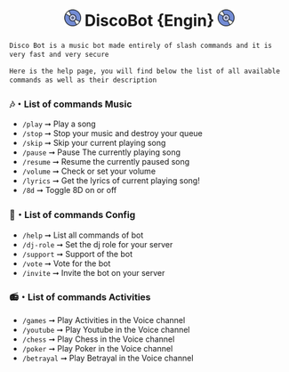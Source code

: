 <h1 align="center"><img src="./assets/logo.gif" width="30px"> DiscoBot {Engin} <img src="./assets/logo.gif" width="30px"></h1>
<p align="center"></p>

```
Disco Bot is a music bot made entirely of slash commands and it is very fast and very secure
```
```
Here is the help page, you will find below the list of all available commands as well as their description
```

### :notes:・List of commands Music

- `/play` ➞ Play a song
- `/stop` ➞ Stop your music and destroy your queue
- `/skip` ➞ Skip your current playing song
- `/pause` ➞ Pause The currently playing song
- `/resume` ➞ Resume the currently paused song
- `/volume` ➞ Check or set your volume
- `/lyrics` ➞ Get the lyrics of current playing song!
- `/8d` ➞ Toggle 8D on or off

### :scroll:・List of commands Config

- `/help` ➞ List all commands of bot
- `/dj-role` ➞ Set the dj role for your server
- `/support` ➞ Support of the bot
- `/vote` ➞ Vote for the bot
- `/invite` ➞ Invite the bot on your server

### :radio:・List of commands Activities

- `/games` ➞ Play Activities in the Voice channel
- `/youtube` ➞ Play Youtube in the Voice channel
- `/chess` ➞ Play Chess in the Voice channel
- `/poker` ➞ Play Poker in the Voice channel
- `/betrayal` ➞ Play Betrayal in the Voice channel

